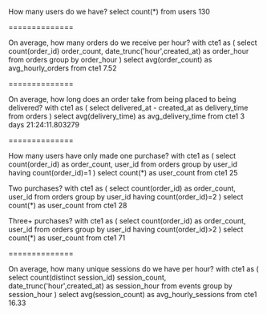 How many users do we have?
select count(*) from users
  130

==============

On average, how many orders do we receive per hour?
with cte1 as (
  select count(order_id) order_count, date_trunc('hour',created_at) as order_hour from orders group by order_hour
)
select avg(order_count) as avg_hourly_orders from cte1
  7.52

==============

On average, how long does an order take from being placed to being delivered?
with cte1 as (
  select delivered_at - created_at as delivery_time from orders
)
select avg(delivery_time) as avg_delivery_time from cte1
  3 days 21:24:11.803279

==============

How many users have only made one purchase?
with cte1 as (
  select count(order_id) as order_count, user_id from orders group by user_id having count(order_id)=1
)
select count(*) as user_count from cte1
  25

Two purchases?
with cte1 as (
  select count(order_id) as order_count, user_id from orders group by user_id having count(order_id)=2
)
select count(*) as user_count from cte1
  28

Three+ purchases?
with cte1 as (
  select count(order_id) as order_count, user_id from orders group by user_id having count(order_id)>2
)
select count(*) as user_count from cte1
  71

==============

On average, how many unique sessions do we have per hour?
with cte1 as (
  select count(distinct session_id) session_count, date_trunc('hour',created_at) as session_hour from events group by session_hour
)
select avg(session_count) as avg_hourly_sessions from cte1
  16.33
